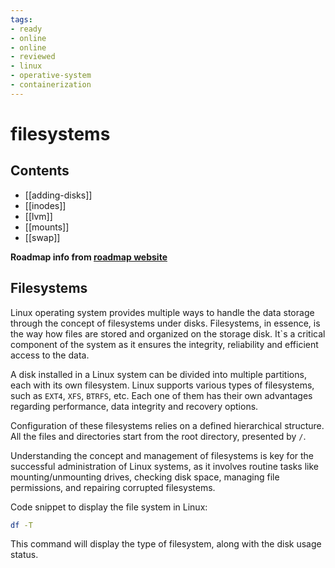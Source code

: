 ```yaml
---
tags:
- ready
- online
- online
- reviewed
- linux
- operative-system
- containerization
---
```


# filesystems

## Contents

- [[adding-disks]]
- [[inodes]]
- [[lvm]]
- [[mounts]]
- [[swap]]

__Roadmap info from [roadmap website](https://roadmap.sh/linux/disks-filesystems/filesystems)__

## Filesystems

Linux operating system provides multiple ways to handle the data storage through the concept of filesystems under disks. Filesystems, in essence, is the way how files are stored and organized on the storage disk. It`s a critical component of the system as it ensures the integrity, reliability and efficient access to the data.

A disk installed in a Linux system can be divided into multiple partitions, each with its own filesystem. Linux supports various types of filesystems, such as `EXT4`, `XFS`, `BTRFS`, etc. Each one of them has their own advantages regarding performance, data integrity and recovery options.

Configuration of these filesystems relies on a defined hierarchical structure. All the files and directories start from the root directory, presented by `/`.

Understanding the concept and management of filesystems is key for the successful administration of Linux systems, as it involves routine tasks like mounting/unmounting drives, checking disk space, managing file permissions, and repairing corrupted filesystems.

Code snippet to display the file system in Linux:

```bash
df -T

```

This command will display the type of filesystem, along with the disk usage status.
